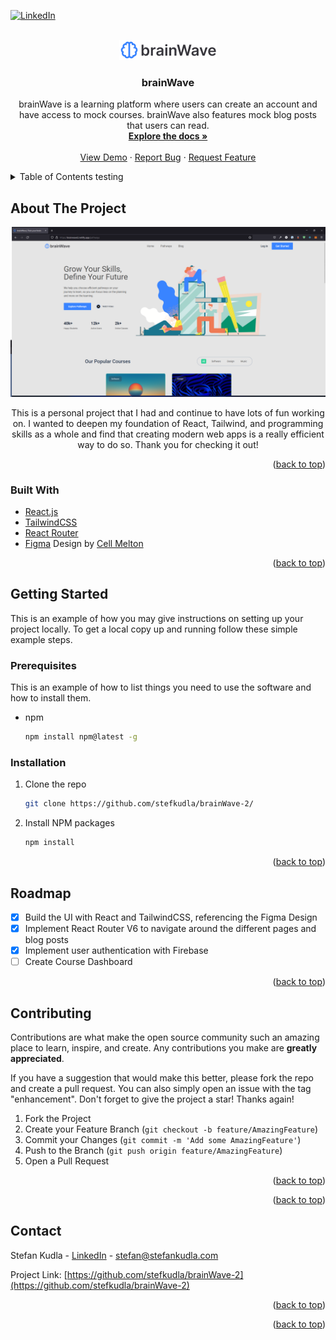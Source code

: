 <div id="top"></div>
<!--
*** Thanks for checking out the Best-README-Template. If you have a suggestion
*** that would make this better, please fork the repo and create a pull request
*** or simply open an issue with the tag "enhancement".
*** Don't forget to give the project a star!
*** Thanks again! Now go create something AMAZING! :D
-->

<!-- PROJECT SHIELDS -->
<!--
*** I'm using markdown "reference style" links for readability.
*** Reference links are enclosed in brackets [ ] instead of parentheses ( ).
*** See the bottom of this document for the declaration of the reference variables
*** for contributors-url, forks-url, etc. This is an optional, concise syntax you may use.
*** https://www.markdownguide.org/basic-syntax/#reference-style-links
-->
<!-- [![Contributors][contributors-shield]][contributors-url]
[![Forks][forks-shield]][forks-url]
[![Stargazers][stars-shield]][stars-url]
[![Issues][issues-shield]][issues-url] -->
<!-- [![MIT License][license-shield]][license-url] -->

[![LinkedIn][linkedin-shield]][linkedin-url]

<!-- PROJECT LOGO -->
<br />
<div align="center">
  <a href="https://github.com/github_username/repo_name">
    <img src="src/assets/images/brainWave-logo.png" alt="Logo">
  </a>

<h3 align="center">brainWave</h3>

  <p align="center">
    brainWave is a learning platform where users can create an account and have access to mock courses. brainWave also features mock blog posts that users can read.
    <br />
    <a href="https://github.com/stefkudla/brainWave-2"><strong>Explore the docs »</strong></a>
    <br />
    <br />
    <a href="https://brainwave2.netlify.app/">View Demo</a>
    ·
    <a href="https://github.com/stefkudla/brainWave-2/issues">Report Bug</a>
    ·
    <a href="https://github.com/stefkudla/brainWave-2/issues">Request Feature</a>
  </p>
</div>

<!-- TABLE OF CONTENTS -->
<details>
  <summary>Table of Contents testing</summary>
  <ol>
    <li>
      <a href="#about-the-project">About The Project</a>
      <ul>
        <li><a href="#built-with">Built With</a></li>
      </ul>
    </li>
    <li>
      <a href="#getting-started">Getting Started</a>
      <ul>
        <li><a href="#prerequisites">Prerequisites</a></li>
        <li><a href="#installation">Installation</a></li>
      </ul>
    </li>
<!--     <li><a href="#usage">Usage</a></li> -->
    <li><a href="#roadmap">Roadmap</a></li>
    <li><a href="#contributing">Contributing</a></li>
<!--     <li><a href="#license">License</a></li> -->
    <li><a href="#contact">Contact</a></li>
<!--     <li><a href="#acknowledgments">Acknowledgments</a></li> -->
  </ol>
</details>

<!-- ABOUT THE PROJECT -->

## About The Project

[![Product Name Screen Shot][product-screenshot]](https://brainwave2.netlify.app)

<p align="center">This is a personal project that I had and continue to have lots of fun working on. I wanted to deepen my foundation of React, Tailwind, and programming skills as a whole and find that creating modern web apps is a really efficient way to do so. Thank you for checking it out!</p>

<!-- Here's a blank template to get started: To avoid retyping too much info. Do a search and replace with your text editor for the following: `github_username`, `repo_name`, `twitter_handle`, `linkedin_username`, `email_client`, `email`, `project_title`, `project_description` -->

<p align="right">(<a href="#top">back to top</a>)</p>

### Built With

-   [React.js](https://reactjs.org/)
-   [TailwindCSS](https://tailwindcss.com/)
-   [React Router](https://reactrouter.com/)
-   [Figma](https://www.figma.com/file/qP90lqhxDcI9jwv50izUPr/Landing-Page-E-Learning?node-id=4%3A5) Design by [Cell Melton](https://cellmelton.com)

<p align="right">(<a href="#top">back to top</a>)</p>

<!-- GETTING STARTED -->

## Getting Started

This is an example of how you may give instructions on setting up your project locally.
To get a local copy up and running follow these simple example steps.

### Prerequisites

This is an example of how to list things you need to use the software and how to install them.

-   npm
    ```sh
    npm install npm@latest -g
    ```

### Installation

1. Clone the repo
    ```sh
    git clone https://github.com/stefkudla/brainWave-2/
    ```
2. Install NPM packages
    ```sh
    npm install
    ```

<p align="right">(<a href="#top">back to top</a>)</p>

<!-- USAGE EXAMPLES -->
<!-- ## Usage

Use this space to show useful examples of how a project can be used. Additional screenshots, code examples and demos work well in this space. You may also link to more resources.

_For more examples, please refer to the [Documentation](https://example.com)_

<p align="right">(<a href="#top">back to top</a>)</p> -->

<!-- ROADMAP -->

## Roadmap

-   [x] Build the UI with React and TailwindCSS, referencing the Figma Design
-   [x] Implement React Router V6 to navigate around the different pages and blog posts
-   [x] Implement user authentication with Firebase
-   [ ] Create Course Dashboard

<!-- See the [open issues](https://github.com/github_username/repo_name/issues) for a full list of proposed features (and known issues). -->

<p align="right">(<a href="#top">back to top</a>)</p>

<!-- CONTRIBUTING -->

## Contributing

Contributions are what make the open source community such an amazing place to learn, inspire, and create. Any contributions you make are **greatly appreciated**.

If you have a suggestion that would make this better, please fork the repo and create a pull request. You can also simply open an issue with the tag "enhancement".
Don't forget to give the project a star! Thanks again!

1. Fork the Project
2. Create your Feature Branch (`git checkout -b feature/AmazingFeature`)
3. Commit your Changes (`git commit -m 'Add some AmazingFeature'`)
4. Push to the Branch (`git push origin feature/AmazingFeature`)
5. Open a Pull Request

<p align="right">(<a href="#top">back to top</a>)</p>

<!-- LICENSE -->
<!-- ## License

Distributed under the MIT License. See `LICENSE.txt` for more information. -->

<p align="right">(<a href="#top">back to top</a>)</p>

<!-- CONTACT -->

## Contact

Stefan Kudla - [LinkedIn](https://www.linkedin.com/in/stefankudla/) - stefan@stefankudla.com

Project Link: [https://github.com/stefkudla/brainWave-2](https://github.com/stefkudla/brainWave-2)

<p align="right">(<a href="#top">back to top</a>)</p>

<!-- ACKNOWLEDGMENTS -->
<!-- ## Acknowledgments

* []()
* []()
* []() -->

<p align="right">(<a href="#top">back to top</a>)</p>

<!-- MARKDOWN LINKS & IMAGES -->
<!-- https://www.markdownguide.org/basic-syntax/#reference-style-links -->

[contributors-shield]: https://img.shields.io/github/stefkudla/brainWave-2/repo_name.svg?style=for-the-badge
[contributors-url]: https://github.com/stefkudla/brainWave-2/graphs/contributors
[forks-shield]: https://img.shields.io/github/forks/github_username/repo_name.svg?style=for-the-badge
[forks-url]: https://github.com/stefkudla/brainWave-2/network/members
[stars-shield]: https://img.shields.io/github/stars/github_username/repo_name.svg?style=for-the-badge
[stars-url]: https://github.com/stefkudla/brainWave-2/stargazers
[issues-shield]: https://img.shields.io/github/issues/github_username/repo_name.svg?style=for-the-badge
[issues-url]: https://github.com/stefkudla/brainWave-2/issues
[license-shield]: https://img.shields.io/github/license/github_username/repo_name.svg?style=for-the-badge
[license-url]: https://github.com/github_username/repo_name/blob/master/LICENSE.txt
[linkedin-shield]: https://img.shields.io/badge/-LinkedIn-black.svg?style=for-the-badge&logo=linkedin&colorB=555
[linkedin-url]: https://www.linkedin.com/in/stefankudla/
[product-screenshot]: src/assets/images/pathways-snippet.png
